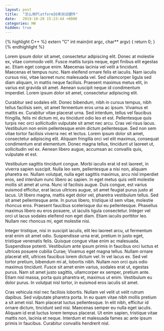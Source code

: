 ```yaml
---
layout: post
title:  "怎么用PlatformIO来测试硬件"
date:   2019-10-28 15:23:44 +0000
categories: HW
hidden: true
---
```


{% highlight C++ %}
extern "C" int main(int argc, char** argv) {
  return 0;
}
{% endhighlight %}

Lorem ipsum dolor sit amet, consectetur adipiscing elit. Donec at molestie ex, vitae commodo velit. Fusce mattis turpis neque, eget finibus elit egestas ac. Etiam eget congue enim. Maecenas lacinia vel velit a tincidunt. Maecenas et tempus nunc. Nam eleifend ornare felis et iaculis. Nam iaculis cursus nisi, vitae laoreet nunc malesuada vel. Sed ullamcorper ligula sed diam aliquam, in mattis neque facilisis. Praesent maximus metus elit, in varius est gravida sit amet. Aenean suscipit neque id condimentum imperdiet. Lorem ipsum dolor sit amet, consectetur adipiscing elit.

Curabitur sed sodales elit. Donec bibendum, nibh in cursus tempus, nibh tellus facilisis sem, sit amet fermentum eros urna ac ipsum. Vivamus et mattis ex. Curabitur vitae placerat urna. Sed interdum, tellus vel faucibus fringilla, felis mi dictum mi, eu tincidunt odio leo et est. Pellentesque quis turpis nec orci sollicitudin vulputate sit amet nec arcu. Cras vel risus lacus. Vestibulum non enim pellentesque enim dictum pellentesque. Sed non sem vitae tortor facilisis viverra nec et lectus. Lorem ipsum dolor sit amet, consectetur adipiscing elit. Aliquam fringilla orci vel elit maximus, consequat condimentum erat elementum. Donec magna tellus, tincidunt ut laoreet ut, sollicitudin vel ex. Aenean libero augue, accumsan ac convallis quis, vulputate et est.

Vestibulum sagittis tincidunt congue. Morbi iaculis erat id est laoreet, in viverra sapien suscipit. Nulla leo sem, pellentesque a nisi non, aliquam pharetra ex. Nullam volutpat, nulla eget sagittis maximus, arcu nisl imperdiet eros, sed interdum nunc libero ac sapien. In eget metus quis velit molestie mollis sit amet at urna. Nunc id facilisis augue. Duis congue, est varius euismod efficitur, erat lacus ultrices augue, sit amet feugiat purus justo at lacus. Ut libero magna, mattis eget dolor vel, pharetra vestibulum tellus. Sed sit amet pellentesque ante. In purus libero, tristique id sem vitae, molestie rhoncus eros. Praesent faucibus scelerisque dui eu pellentesque. Phasellus maximus libero eu eros posuere, ut iaculis ligula consectetur. Integer vel orci ut lacus sodales eleifend non eget diam. Etiam iaculis porttitor leo. Nullam nec rhoncus mi, eget molestie nisi.

Integer tristique, nisi in suscipit iaculis, elit leo laoreet arcu, ut fermentum erat enim sit amet odio. Suspendisse urna erat, pretium in justo eget, tristique venenatis felis. Quisque congue vitae enim ac malesuada. Suspendisse potenti. Vestibulum ante ipsum primis in faucibus orci luctus et ultrices posuere cubilia Curae; Vivamus eget magna tellus. Nullam ornare placerat elit, ultrices faucibus lorem dictum vel. In vel lacus ex. Sed vel tortor pretium, bibendum mi at, lobortis nibh. Nullam non orci quis odio maximus tincidunt. Fusce sit amet enim varius, sodales erat ut, egestas purus. Nam sit amet justo sagittis, ullamcorper ex semper, pretium ante. Etiam nisl massa, porta quis pharetra et, maximus ut enim. Vestibulum eu dolor purus. In volutpat nisl tortor, in euismod eros iaculis sit amet.

Cras vehicula nisl nec facilisis lobortis. Nullam vel velit ut velit rutrum dapibus. Sed vulputate pharetra porta. In eu quam vitae nibh mollis pretium a sit amet nisl. Nam placerat luctus pellentesque. In elit nibh, efficitur id ornare dictum, tincidunt sed nisi. Maecenas semper eu nulla eget iaculis. Aliquam id erat luctus lorem tempus placerat. Ut enim sapien, tristique vitae mattis non, lacinia et neque. Interdum et malesuada fames ac ante ipsum primis in faucibus. Curabitur convallis hendrerit nisl.